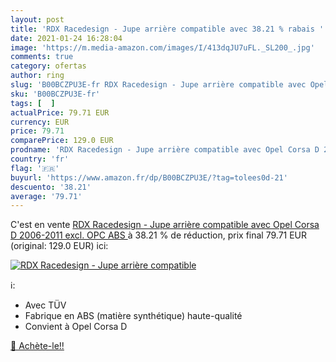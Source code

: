 ```yaml
---
layout: post
title: 'RDX Racedesign - Jupe arrière compatible avec 38.21 % rabais '
date: 2021-01-24 16:28:04
image: 'https://m.media-amazon.com/images/I/413dqJU7uFL._SL200_.jpg'
comments: true
category: ofertas
author: ring
slug: 'B00BCZPU3E-fr RDX Racedesign - Jupe arrière compatible avec Opel Corsa D...'
sku: 'B00BCZPU3E-fr'
tags: [  ]
actualPrice: 79.71 EUR
currency: EUR
price: 79.71
comparePrice: 129.0 EUR
prodname: 'RDX Racedesign - Jupe arrière compatible avec Opel Corsa D 2006-2011 excl. OPC  ABS '
country: 'fr'
flag: '🇫🇷'
buyurl: 'https://www.amazon.fr/dp/B00BCZPU3E/?tag=tolees0d-21'
descuento: '38.21'
average: '79.71'
---
```


C'est en vente [RDX Racedesign - Jupe arrière compatible avec Opel Corsa D 2006-2011 excl. OPC  ABS ](https://www.amazon.fr/dp/B00BCZPU3E/?tag=tolees0d-21)  à  38.21 % de réduction, prix final  79.71 EUR (original: 129.0 EUR) ici:

[![RDX Racedesign - Jupe arrière compatible](https://m.media-amazon.com/images/I/413dqJU7uFL._SL200_.jpg)](https://www.amazon.fr/dp/B00BCZPU3E/?tag=tolees0d-21)

ℹ️:

- Avec TÜV
- Fabrique en ABS (matière synthétique) haute-qualité
- Convient à Opel Corsa D

[🛒 Achète-le!!](https://www.amazon.fr/dp/B00BCZPU3E/?tag=tolees0d-21)
